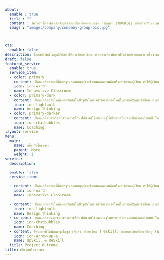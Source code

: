 ```yaml
---
about:
  enable : true
  title : ""
  content : โครงการนี้ได้พัฒนาหลักสูตรระยะสั้นโดยออกแบบชุด “โมดูล” (module) เพื่อสร้างทักษะใหม่ (reskill) และยกระดับทักษะที่มีอยู่เดิม (upskill) ของบุคลากรทางการศึกษาทุกประเภท เป้าหมายของโครงการมุ่งพัฒนาทักษะการทำงานของบุคลากรทางการศึกษาที่เป็นกลุ่มเป้าหมายในการอบรม ผลลัพธ์ของโครงการจะทำให้ได้บัณฑิตพันธุ์ใหม่หรือครูรุ่นใหม่ที่สามารถออกแบบชั้นเรียนโดยใช้เทคโนโลยีหรือนวัตกรรมทางการศึกษาได้อย่างมีประสิทธิผล การสร้างชั้นเรียนนวัตกรรมจะส่งผลให้ผู้เรียนมีคุณลักษณะที่พึงประสงค์ตามมาตรฐานการศึกษาของชาติที่กำหนดในรูปของ DOE  ผู้เรียนที่ผ่านการเรียนรู้จาก ชั้นเรียนนวัตกรรมจะมีทักษะความสามารถที่สอดคล้องกับความต้องการของยุคสมัยใหม่และเหมาะกับแนวทางการพัฒนาประเทศต่อไป </br></br> ผลลัพธ์ปลายทางของหลักสูตรจึงประกอบด้วยทักษะความสามารถ 3 ประการ ได้แก่ 1) ทักษะการคิดออกแบบ 2) ทักษะการโค้ชชิ่ง และ 3) ทักษะการออกแบบชั้นเรียนนวัตกรรม โครงสร้างของหลักสูตรเพื่อเสริมสร้างทักษะทั้งสามประการจะผสมผสานบูรณาการผ่านโมดูลที่ออกแบบซึ่งเน้นทั้งภาคทฤษฎีและปฏิบัติในสถานศึกษา ทั้งนี้ บุคลากรทางการศึกษาที่เข้าร่วมโครงการจะมีทั้งกลุ่มอาจารย์มหาวิทยาลัยในคณะครุศาสตร์ศึกษาศาสตร์ กลุ่มครูในโรงเรียนที่เป็นครูพี่เลี้ยงในการให้คำชี้แนะแก่นิสิตนักศึกษาฝึกสอนในโรงเรียน กลุ่มผู้บริหารและครูที่เป็นผู้นำในการพัฒนาครู และกลุ่มศึกษานิเทศก์จากสำนักงานเขตพื้นที่การศึกษา บุคคลเหล่านี้ต้องมีทั้งทักษะความสามารถเพื่อพัฒนานิสิตนักศึกษาครูฝึกสอนและ/หรือครูประจำการในโรงเรียน สามารถออกแบบกิจกรรมการเรียนรู้โดยใช้เทคโนโลยีดิจิทัลทั้งแบบออนไลน์หรือออฟไลน์ได้อย่างเหมาะสม
  image : "images/company/company-group-pic.jpg"


   
cta:
  enable: false
description: โลกสมัยใหม่ในยุคดิจิทัลทำให้การจัดการเรียนการสอนจะต้องมีการปรับตัวอย่างมากมาย เนื่องจากความก้าวหน้าทางเทคโนโลยีคอมพิวเตอร์หรือเทคโนโลยีการสื่อสารเข้ามามีผลกระทบต่อการเรียนรู้ของผู้เรียนในยุคนี้ ดังนั้น ครูจำเป็นต้องปรับเปลี่ยนแนวคิดและวิธีการทำงานในการจัดการเรียนการสอนที่ต่างจากอดีต
draft: false
featured_service:
  enable: true
  service_item:
  - color: primary
    content: เป็นแนวคิดสากลที่มีหลักฐานสนับสนุนว่าจะช่วยพัฒนาความคิดสร้างสรรค์ของผู้เรียน ทำให้ผู้เรียนมีความสุข เป็นชั้นเรียนที่เปิดกว้างทางความคิด &nbsp; สร้างแรงบันดาลใจและความเชื่อมั่นในการเรียนของผู้เรียน ผลการสร้างชั้นเรียนนวัตกรรมจะนำไปสู่การพัฒนาผู้เรียนให้มีคุณลักษณะที่กำหนดในมาตรฐานการศึกษาของชาติ พ.ศ. 2561 ได้แก่ ความเป็นบุคคลเรียนรู้ ผู้ร่วมสร้างสรรค์นวัตกรรม และพลเมืองที่เข้มแข็ง
    icon: ion-earth
    name: Innovative Classroom
  - color: primary-dark
    content: เป็นแนวคิดสมัยใหม่ที่ยอมรับกันในปัจจุบันในการสร้างความคิดใหม่ในการแก้ปัญหาซับซ้อน การคิดออกแบบ (design thinking) เป็นกรอบคิด (mindset) และสมรรถนะ (competency) ที่อาศัยการทำงานเป็นทีมผ่านการระดมความคิดจากบุคคลที่มีประสบการณ์หรือมุมมองที่หลากหลายมาช่วยกันคิดค้นพัฒนาวิธีการปัญหาที่ซับซ้อนและแก้ไขได้ยาก
    icon: ion-lightbulb
    name: Design Thinking
  - color: primary-darker
    content: เป็นแนวคิดที่นักวิชาการทางการศึกษาได้นำมาใช้พัฒนาครูในประเทศไทยนับเป็นเวลากว่าสิบปี โครงการนี้มีความเชื่อว่าบุคลากรทางการศึกษาที่เข้าร่วมมีหลายกลุ่ม แต่ละกลุ่มต่างมีศักยภาพที่มีจุดเด่นต่างกัน สามารถแลกเปลี่ยนเรียนรู้ระหว่างกันได้ การยกระดับทักษะการทำงานใหม่ให้กับบุคลากรทางการศึกษาสามารถทำได้ผ่านกระบวนการโคชชิ่ง เป้าหมายสำคัญของโครงการนี้จึงมุ่งพัฒนา ทักษะโค้ชชิ่ง แก่บุคลากรทางการศึกษา เพื่อให้บุคคลเหล่านี้สามารถทำหน้าที่โค้ชได้อย่างมีประสิทธิผล...
    icon: ion-chatbubbles
    name: Coaching
layout: service
menu:
  main:
    name: เกี่ยวกับโครงการ
    parent: More
    weight: 1
service:
  description: 

  enable: false
  service_item:
  
  - content: เป็นแนวคิดสากลที่มีหลักฐานสนับสนุนว่าจะช่วยพัฒนาความคิดสร้างสรรค์ของผู้เรียน ทำให้ผู้เรียนมีความสุข เป็นชั้นเรียนที่เปิดกว้างทางความคิด สร้างแรงบันดาลใจ </br> และความเชื่อมั่นในการเรียนของผู้เรียน </br> ผลการสร้างชั้นเรียนนวัตกรรมจะนำไปสู่การพัฒนาผู้เรียนให้มีคุณลักษณะที่กำหนดในมาตรฐานการศึกษาของชาติ พ.ศ. 2561 ได้แก่ ความเป็นบุคคลเรียนรู้ ผู้ร่วมสร้างสรรค์นวัตกรรม และพลเมืองที่เข้มแข็ง
    icon: ion-earth
    name: Innovative Classroom
     
  - content: เป็นแนวคิดสมัยใหม่ที่ยอมรับกันในปัจจุบันในการสร้างความคิดใหม่ในการแก้ปัญหาซับซ้อน การคิดออกแบบ (design thinking) เป็นกรอบคิด (mindset) และสมรรถนะ (competency) ที่อาศัยการทำงานเป็นทีมผ่านการระดมความคิดจากบุคคลที่มีประสบการณ์หรือมุมมองที่หลากหลายมาช่วยกันคิดค้นพัฒนาวิธีการปัญหาที่ซับซ้อนและแก้ไขได้ยาก
    icon: ion-lightbulb
    name: Design Thinking
  - content: เป็นแนวคิดที่นักวิชาการทางการศึกษาได้นำมาใช้พัฒนาครูในประเทศไทยนับเป็นเวลากว่าสิบปี โครงการนี้มีความเชื่อว่าบุคลากรทางการศึกษาที่เข้าร่วมมีหลายกลุ่ม แต่ละกลุ่มต่างมีศักยภาพที่มีจุดเด่นต่างกัน สามารถแลกเปลี่ยนเรียนรู้ระหว่างกันได้ การยกระดับทักษะการทำงานใหม่ให้กับบุคลากรทางการศึกษาสามารถทำได้ผ่านกระบวนการโคชชิ่ง เป้าหมายสำคัญของโครงการนี้จึงมุ่งพัฒนา ทักษะโค้ชชิ่ง แก่บุคลากรทางการศึกษา เพื่อให้บุคคลเหล่านี้สามารถทำหน้าที่โค้ชได้อย่างมีประสิทธิผล...
    icon: ion-chatbubbles
    name: Coaching
  - content: โครงการนี้ได้พัฒนาชุดโมดูล เพื่อสร้างทักษะใหม่ (reskill) และยกระดับทักษะที่มีอยู่ (upskill) ของบุคลากรทางการศึกษาทุกประเภท ผลลัพธ์ของโครงการจะทำให้ได้บัณฑิตพันธุ์ใหม่หรือครูรุ่นใหม่ที่สามารถออกแบบชั้นเรียนโดยใช้เทคโนโลยีหรือนวัตกรรมทางการศึกษาได้อย่างมีประสิทธิผล การสร้างชั้นเรียนนวัติกรรมจะส่งผลให้ผู้เรียนมีคุณลักษณะที่พึงประสงค์ตามมาตรฐานการศึกษาของชาติที่กำหนด 
    icon: ion-arrow-up-a
    name: UpSkill & ReSkill
  title: Project Outcome
title: เกี่ยวกับโครงการฯ
---
```

